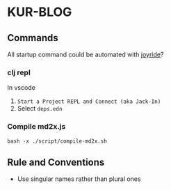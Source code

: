 # KUR-BLOG

## Commands
All startup command could be automated with [joyride](https://github.com/BetterThanTomorrow/joyride)?

### clj repl 
In vscode
1. `Start a Project REPL and Connect (aka Jack-In)`
2. Select `deps.edn`

### Compile md2x.js
`bash -x ./script/compile-md2x.sh`

## Rule and Conventions
- Use singular names rather than plural ones